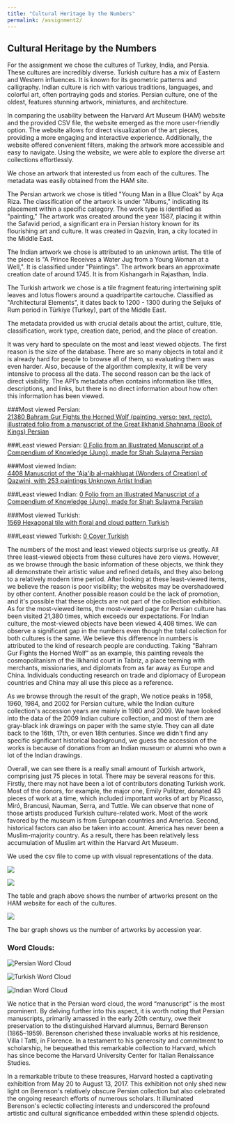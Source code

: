 ```yaml
---
title: "Cultural Heritage by the Numbers"
permalink: /assignment2/
---
```



## Cultural Heritage by the Numbers


For the assignment we chose the cultures of Turkey, India, and Persia. These cultures are incredibly diverse. Turkish culture has a mix of Eastern and Western influences. It is known for its geometric patterns and calligraphy. Indian culture is rich with various traditions, languages, and colorful art, often portraying gods and stories. Persian culture, one of the oldest, features stunning artwork, miniatures, and architecture. 

In comparing the usability between the Harvard Art Museum (HAM) website and the provided CSV file, the website emerged as the more user-friendly option. The website allows for direct visualization of the art pieces, providing a more engaging and interactive experience. Additionally, the website offered convenient filters, making the artwork more accessible and easy to navigate. Using the website, we were able to explore the diverse art collections effortlessly. 

We chose an artwork that interested us from each of the cultures. The metadata was easily obtained from the HAM site. 

The Persian artwork we chose is titled "Young Man in a Blue Cloak" by Aqa Riza.
The classification of the artwork is under "Albums," indicating its placement within a specific category. The work type is identified as "painting," The artwork was created around the year 1587, placing it within the Safavid period, a significant era in Persian history known for its flourishing art and culture. It was created in Qazvin, Iran, a city located in the Middle East. 

The Indian artwork we chose is attributed to an unknown artist. The title of the piece is "A Prince Receives a Water Jug from a Young Woman at a Well,". It is classified under "Paintings". The artwork bears an approximate creation date of around 1745. It is from Kishangarh in Rajasthan, India. 

The Turkish artwork we chose is a tile fragment featuring intertwining split leaves and lotus flowers around a quadripartite cartouche. Classified as "Architectural Elements", it dates back to 1200 - 1300 during the Seljuks of Rum period in Türkiye (Turkey), part of the Middle East.

The metadata provided us with crucial details about the artist, culture, title, classification, work type, creation date, period, and the place of creation.

It was very hard to speculate on the most and least viewed objects. The first reason is the size of the database. There are so many objects in total and it is already hard for people to browse all of them, so evaluating them was even harder. Also, because of the algorithm complexity, it will be very intensive to process all the data. The second reason can be the lack of direct visibility. The API’s metadata often contains information like titles, descriptions, and links, but there is no direct information about how often this information has been viewed. 

###Most viewed Persian:    
[21380	Bahram Gur Fights the Horned Wolf (painting, verso; text, recto), illustrated folio from a manuscript of the Great Ilkhanid Shahnama (Book of Kings) Persian](https://www.harvardartmuseums.org/collections/object/169542)

###Least viewed Persian:
[0  Folio from an Illustrated Manuscript of a Compendium of Knowledge (Jung), made for Shah Sulayma Persian](https://www.harvardartmuseums.org/collections/object/329118)


###Most viewed Indian:    
[4408	Manuscript of the 'Aja'ib al-makhluqat (Wonders of Creation) of Qazwini, with 253 paintings	Unknown Artist	Indian	](https://www.harvardartmuseums.org/collections/object/216430)

###Least viewed Indian:
[0  Folio from an Illustrated Manuscript of a Compendium of Knowledge (Jung), made for Shah Sulayma Persian](https://www.harvardartmuseums.org/collections/object/329118)


###Most viewed Turkish:    
[1569	Hexagonal tile with floral and cloud pattern	Turkish	](https://www.harvardartmuseums.org/collections/object/215763)

###Least viewed Turkish:
[0	Cover	Turkish](https://www.harvardartmuseums.org/collections/object/214509)

The numbers of the most and least viewed objects surprise us greatly. All three least-viewed objects from these cultures have zero views. However, as we browse through the basic information of these objects, we think they all demonstrate their artistic value and refined details, and they also belong to a relatively modern time period. After looking at these least-viewed items, we believe the reason is poor visibility; the websites may be overshadowed by other content. Another possible reason could be the lack of promotion, and it's possible that these objects are not part of the collection exhibition. As for the most-viewed items, the most-viewed page for Persian culture has been visited 21,380 times, which exceeds our expectations. For Indian culture, the most-viewed objects have been viewed 4,408 times. We can observe a significant gap in the numbers even though the total collection for both cultures is the same. We believe this difference in numbers is attributed to the kind of research people are conducting. Taking "Bahram Gur Fights the Horned Wolf" as an example, this painting reveals the cosmopolitanism of the Ilkhanid court in Tabriz, a place teeming with merchants, missionaries, and diplomats from as far away as Europe and China. Individuals conducting research on trade and diplomacy of European countries and China may all use this piece as a reference. 

As we browse through the result of the graph, We notice peaks in 1958, 1960, 1984, and 2002 for Persian culture, while the Indian culture collection's accession years are mainly in 1960 and 2009. We have looked into the data of the 2009 Indian culture collection, and most of them are gray-black ink drawings on paper with the same style. They can all date back to the 16th, 17th, or even 18th centuries. Since we didn't find any specific significant historical background, we guess the accession of the works is because of donations from an Indian museum or alumni who own a lot of the Indian drawings.

Overall, we can see there is a really small amount of Turkish artwork, comprising just 75 pieces in total. There may be several reasons for this. Firstly, there may not have been a lot of contributors donating Turkish work. Most of the donors, for example, the major one, Emily Pulitzer, donated 43 pieces of work at a time, which included important works of art by Picasso, Miró, Brancusi, Nauman, Serra, and Tuttle. We can observe that none of those artists produced Turkish culture-related work. Most of the work favored by the museum is from European countries and America. Second, historical factors can also be taken into account. America has never been a Muslim-majority country. As a result, there has been relatively less accumulation of Muslim art within the Harvard Art Museum.

We used the csv file to come up with visual representations of the data. 

![](https://keep.google.com/u/0/media/v2/1ltdOGfkfupESW23x7mqrAAVPLkhJut8PMDAeT0Xv4l74q_Op0Ra878W92aIXsq4/1nbYzDlNLINOMGSio66UNphb3hLRXHNaXQEIUnVO7WrLFraqtc6FCNibUUtip?sz=512&accept=image%2Fgif%2Cimage%2Fjpeg%2Cimage%2Fjpg%2Cimage%2Fpng%2Cimage%2Fwebp)

![](https://keep.google.com/u/0/media/v2/1RiTb0C0NGLkHmZOmHdQ9WfqScWSQ3wPFAdM_l4gmUT8kXVtjSs_O6Y3FjvGR6JY/1OYsfGZlqVho2hv505fvP23GofiTy4NjnaL1qRKeBInsW4_QWJ-9j4MojH37LiCQ?sz=512&accept=image%2Fgif%2Cimage%2Fjpeg%2Cimage%2Fjpg%2Cimage%2Fpng%2Cimage%2Fwebp)

The table and graph above shows the number of artworks present on the HAM website for each of the cultures. 

![](https://keep.google.com/u/0/media/v2/1PUcm6e-7nsCk8Vp7wfYCeuxSZR_ayuuhEX9WqQZLitSVRN3SO3vTodFbUZE2s8bk/1724n6O8wwpLNdTfaUbttq2gp6vTqlElFr4-8HWXZx70eBCxMoPNMaiQf18I9wYg?sz=512&accept=image%2Fgif%2Cimage%2Fjpeg%2Cimage%2Fjpg%2Cimage%2Fpng%2Cimage%2Fwebp)

The bar graph shows us the number of artworks by accession year.

### Word Clouds:

![Persian Word Cloud](https://keep.google.com/u/0/media/v2/1gOVZxG7KlY3_1CNaAv_vBTlRNUE_IXXloR9EK_Ckjik6fiN9bfEgens89z5Ts_yU/1dZTv1U9_YyZeB28UY2aLeHUkIoFmaV5oTMGx5--A8M2pgATFNUGGxsKtNap5c4w?sz=512&accept=image%2Fgif%2Cimage%2Fjpeg%2Cimage%2Fjpg%2Cimage%2Fpng%2Cimage%2Fwebp)

![Turkish Word Cloud](https://keep.google.com/u/0/media/v2/1MHvObo2JQnRfOidwJnT28xjyt91syQ-hdVbpZ4Jilw0g5m4fIAuAvJ_IeyG41_TY/1YF1eE9vuvZWwUpJ0nzz7ouC8iemS7REL7MkobpCzxiPx0zANq3SGMUGMexOmCCRR?sz=512&accept=image%2Fgif%2Cimage%2Fjpeg%2Cimage%2Fjpg%2Cimage%2Fpng%2Cimage%2Fwebp)

![Indian Word Cloud](https://keep.google.com/u/0/media/v2/1GwoSQUmCP_lF2QkyfXpeD-na7pFg5VeNn1KBL-uvgyRu7DEXU6UgoPeYlPJX_Dhz/1XAP1hsOI6CI5yXCM6ePzOnlPnqbMz0t8Myam-k7KSQZ8GmsshAVQDq8Rtdc2d0c?sz=512&accept=image%2Fgif%2Cimage%2Fjpeg%2Cimage%2Fjpg%2Cimage%2Fpng%2Cimage%2Fwebp)


We notice that in the Persian word cloud, the word “manuscript” is the most prominent. By delving further into this aspect, it is worth noting that Persian manuscripts, primarily amassed in the early 20th century, owe their preservation to the distinguished Harvard alumnus, Bernard Berenson (1865–1959). Berenson cherished these invaluable works at his residence, Villa I Tatti, in Florence.  In a testament to his generosity and commitment to scholarship, he bequeathed this remarkable collection to Harvard, which has since become the Harvard University Center for Italian Renaissance Studies.

In a remarkable tribute to these treasures, Harvard hosted a captivating exhibition from May 20 to August 13, 2017.  This exhibition not only shed new light on Berenson's relatively obscure Persian collection but also celebrated the ongoing research efforts of numerous scholars.  It illuminated Berenson's eclectic collecting interests and underscored the profound artistic and cultural significance embedded within these splendid objects.



